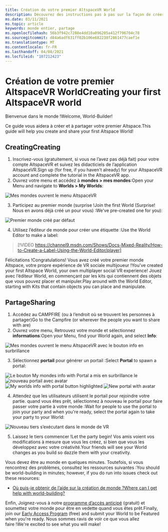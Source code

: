 ```yaml
---
title: Création de votre premier AltspaceVR World
description: Découvrez des instructions pas à pas sur la façon de créer et de partager vos mondes AltspaceVR dans le monde entier.
ms.date: 03/11/2021
ms.topic: article
keywords: monde entier, partage
ms.openlocfilehash: 56b3f942c7288e4dd10a096205a412f796704c78
ms.sourcegitcommit: d84a6adf631ff02b106e682238f2861477caef1e
ms.translationtype: MT
ms.contentlocale: fr-FR
ms.lasthandoff: 04/08/2021
ms.locfileid: "107212423"
---
```

# <a name="creating-your-first-altspacevr-world"></a><span data-ttu-id="ecd16-104">Création de votre premier AltspaceVR World</span><span class="sxs-lookup"><span data-stu-id="ecd16-104">Creating your first AltspaceVR world</span></span>

<span data-ttu-id="ecd16-105">Bienvenue dans le monde !</span><span class="sxs-lookup"><span data-stu-id="ecd16-105">Welcome, World-Builder!</span></span>

<span data-ttu-id="ecd16-106">Ce guide vous aidera à créer et à partager votre premier Altspace.</span><span class="sxs-lookup"><span data-stu-id="ecd16-106">This guide will help you create and share your first Altspace World!</span></span>

## <a name="creating"></a><span data-ttu-id="ecd16-107">Creating</span><span class="sxs-lookup"><span data-stu-id="ecd16-107">Creating</span></span>

1. <span data-ttu-id="ecd16-108">Inscrivez-vous (gratuitement, si vous ne l’avez pas déjà fait) pour votre compte AltspaceVR et suivez les didacticiels de l’application AltspaceVR.</span><span class="sxs-lookup"><span data-stu-id="ecd16-108">Sign up (for free, if you haven't already) for your AltspaceVR account and complete the tutorial in the AltspaceVR app.</span></span>
2. <span data-ttu-id="ecd16-109">Ouvrez votre menu et accédez à **mondes > mes mondes**:</span><span class="sxs-lookup"><span data-stu-id="ecd16-109">Open your Menu and navigate to **Worlds > My Worlds**:</span></span>

![Mes mondes ouvrent le menu AltspaceVR](images/world-building-img-01.png)

3. <span data-ttu-id="ecd16-111">Participez au premier monde (surprise !</span><span class="sxs-lookup"><span data-stu-id="ecd16-111">Join the first World (Surprise!</span></span> <span data-ttu-id="ecd16-112">Nous en avons déjà créé un pour vous) :</span><span class="sxs-lookup"><span data-stu-id="ecd16-112">We've pre-created one for you):</span></span>

![Premier monde créé par défaut](images/world-building-img-02.png)

4. <span data-ttu-id="ecd16-114">Utilisez l’éditeur de monde pour créer une étiquette :</span><span class="sxs-lookup"><span data-stu-id="ecd16-114">Use the World Editor to make a label:</span></span>

> [!VIDEO https://channel9.msdn.com/Shows/Docs-Mixed-Reality/How-to-Create-a-Label-Using-the-World-Editor/player]

<span data-ttu-id="ecd16-115">Félicitations !</span><span class="sxs-lookup"><span data-stu-id="ecd16-115">Congratulations!</span></span> <span data-ttu-id="ecd16-116">Vous avez créé votre premier monde Altspace, votre propre expérience de VR sociale multijoueur !</span><span class="sxs-lookup"><span data-stu-id="ecd16-116">You've created your first Altspace World, your own multiplayer social VR experience!</span></span> <span data-ttu-id="ecd16-117">Jouez avec l’éditeur World, en commençant par les kits qui contiennent des objets que vous pouvez placer et manipuler.</span><span class="sxs-lookup"><span data-stu-id="ecd16-117">Play around with the World Editor, starting with Kits that contain objects you can place and manipulate.</span></span>

## <a name="sharing"></a><span data-ttu-id="ecd16-118">Partage</span><span class="sxs-lookup"><span data-stu-id="ecd16-118">Sharing</span></span>

1. <span data-ttu-id="ecd16-119">Accédez au CAMPFIRE (ou à l’endroit où se trouvent les personnes à partager)</span><span class="sxs-lookup"><span data-stu-id="ecd16-119">Go to the Campfire (or wherever the people you want to share with are)</span></span>
2. <span data-ttu-id="ecd16-120">Ouvrez votre menu, Retrouvez votre monde et sélectionnez **informations**:</span><span class="sxs-lookup"><span data-stu-id="ecd16-120">Open your Menu, find your World again, and select **Info**:</span></span>

![Mes mondes ouvrent le menu AltspaceVR avec le bouton info en surbrillance](images/world-building-img-03.png)

3. <span data-ttu-id="ecd16-122">Sélectionnez **portail** pour générer un portail :</span><span class="sxs-lookup"><span data-stu-id="ecd16-122">Select **Portal** to spawn a portal:</span></span>

<span data-ttu-id="ecd16-123">![Le bouton My mondes info with Portal a mis en surbrillance le ](images/world-building-img-04.png)
 ![ nouveau portail avec avatar](images/world-building-img-05.png)</span><span class="sxs-lookup"><span data-stu-id="ecd16-123">![My worlds info with portal button highlighted](images/world-building-img-04.png)
![New portal with avatar](images/world-building-img-05.png)</span></span>

4. <span data-ttu-id="ecd16-124">Attendez que les utilisateurs utilisent le portail pour rejoindre votre partie. quand vous êtes prêt, sélectionnez à nouveau le portail pour faire passer votre partie à votre monde :</span><span class="sxs-lookup"><span data-stu-id="ecd16-124">Wait for people to use the portal to join your party and when you're ready, select the portal again to take your party to your World:</span></span>

![Nouveau tiers s’exécutant dans le monde de VR](images/world-building-img-06.png)

5. <span data-ttu-id="ecd16-126">Laissez le tiers commencer !</span><span class="sxs-lookup"><span data-stu-id="ecd16-126">Let the party begin!</span></span> <span data-ttu-id="ecd16-127">Vos amis voient vos modifications à mesure que vous les créez, si bien que vous les développez avec votre créativité.</span><span class="sxs-lookup"><span data-stu-id="ecd16-127">Your friends will see your World changes as you build so dazzle them with your creativity.</span></span>

<span data-ttu-id="ecd16-128">Vous devez être au monde en quelques minutes. Toutefois, si vous rencontrez des problèmes, consultez les ressources suivantes :</span><span class="sxs-lookup"><span data-stu-id="ecd16-128">You should be world-building in minutes; however, if you do run into issues check out these resources:</span></span>
* [<span data-ttu-id="ecd16-129">Où puis-je obtenir de l’aide sur la création de monde ?</span><span class="sxs-lookup"><span data-stu-id="ecd16-129">Where can I get help with world-building?</span></span>](getting-help.md)

<span data-ttu-id="ecd16-130">Enfin, Joignez-vous à notre [programme d’accès anticipé](early-access.md) (gratuit) et soumettez votre monde pour être en vedette quand vous êtes prêt.</span><span class="sxs-lookup"><span data-stu-id="ecd16-130">Finally, join our [Early Access Program](early-access.md) (free) and submit your World to be Featured when you're ready.</span></span> <span data-ttu-id="ecd16-131">Nous sommes ravis de voir ce que vous allez faire !</span><span class="sxs-lookup"><span data-stu-id="ecd16-131">We're excited to see what you will make!</span></span>